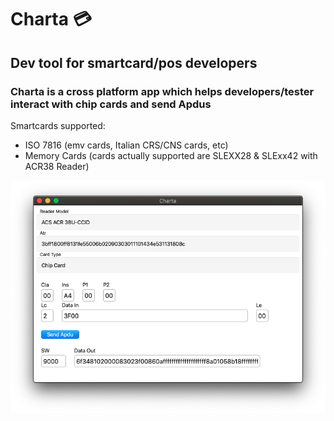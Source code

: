 # Charta 💳
## Dev tool for smartcard/pos developers
### Charta is a cross platform app which helps developers/tester interact with chip cards and send Apdus

Smartcards supported:
- ISO 7816 (emv cards, Italian CRS/CNS cards, etc)
- Memory Cards (cards actually supported are SLEXX28 & SLExx42 with ACR38 Reader)


![charta](screenshots/mainscreenshot.png)
